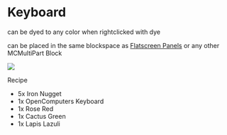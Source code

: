 # Keyboard
can be dyed to any color when rightclicked with dye

can be placed in the same blockspace as [Flatscreen Panels](flatScreenPanel) or any other MCMultiPart Block

![](https://i.imgur.com/NUWOrpf.png)

Recipe
* 5x Iron Nugget
* 1x OpenComputers Keyboard
* 1x Rose Red
* 1x Cactus Green
* 1x Lapis Lazuli

